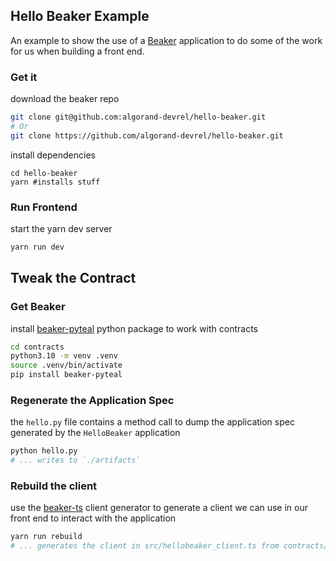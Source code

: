 Hello Beaker Example
--------------------

An example to show the use of a [Beaker](https://beaker.algo.xyz) application to do some of the work for us when building a front end.


### Get it

download the beaker repo

```sh
git clone git@github.com:algorand-devrel/hello-beaker.git
# Or 
git clone https://github.com/algorand-devrel/hello-beaker.git
```
install dependencies 
```
cd hello-beaker
yarn #installs stuff
```

### Run Frontend

start the yarn dev server

```sh
yarn run dev
```

## Tweak the Contract

### Get Beaker

install [beaker-pyteal](https://github.com/algorand-devrel/beaker) python package to work with contracts

```sh
cd contracts
python3.10 -m venv .venv
source .venv/bin/activate
pip install beaker-pyteal
```

### Regenerate the Application Spec

the `hello.py` file contains a method call to dump the application spec generated by the `HelloBeaker` application

```sh
python hello.py
# ... writes to `./artifacts`
```

### Rebuild the client

use the [beaker-ts](https://github.com/algorand-devrel/beaker-ts) client generator to generate a client we can use in our front end to interact with the application

```sh
yarn run rebuild 
# ... generates the client in src/hellobeaker_client.ts from contracts/artifacts/HelloBeaker.json
```
